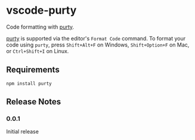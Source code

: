 # vscode-purty

Code formatting with [purty](https://gitlab.com/joneshf/purty).

[purty](https://gitlab.com/joneshf/purty) is supported via the editor's `Format Code` command. To format your code using `purty`, press `Shift+Alt+F` on Windows, `Shift+Option+F` on Mac, or `Ctrl+Shift+I` on Linux.

## Requirements

`npm install purty`

## Release Notes

### 0.0.1

Initial release

